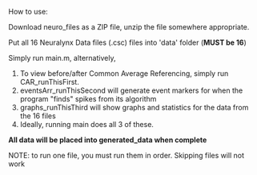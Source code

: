How to use:

Download neuro_files as a ZIP file, unzip the file somewhere appropriate.

Put all 16 Neuralynx Data files (.csc) files into 'data' folder (**MUST be 16**)

Simply run main.m, alternatively, 
1. To view before/after Common Average Referencing, simply run CAR_runThisFirst.
2. eventsArr_runThisSecond will generate event markers for when the program "finds" spikes from its algorithm
3. graphs_runThisThird will show graphs and statistics for the data from the 16 files
4. Ideally, running main does all 3 of these.

**All data will be placed into generated_data when complete**

NOTE: to run one file, you must run them in order. Skipping files will not work
